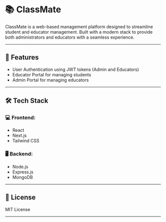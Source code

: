 # 📚 ClassMate

ClassMate is a web-based management platform designed to streamline student and educator management. Built with a modern stack to provide both administrators and educators with a seamless experience.

---

## 🚀 Features

- User Authentication using JWT tokens (Admin and Educators)
- Educator Portal for managing students
- Admin Portal for managing educators

---

## 🛠️ Tech Stack

### 💻 Frontend:
- React
- Next.js
- Tailwind CSS

### 🖥️ Backend:
- Node.js
- Express.js
- MongoDB

---

## 📄 License
MIT License

---
